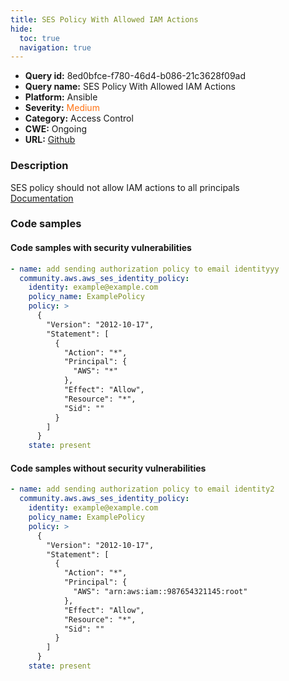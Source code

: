 ```yaml
---
title: SES Policy With Allowed IAM Actions
hide:
  toc: true
  navigation: true
---
```


<style>
  .highlight .hll {
    background-color: #ff171742;
  }
  .md-content {
    max-width: 1100px;
    margin: 0 auto;
  }
</style>

-   **Query id:** 8ed0bfce-f780-46d4-b086-21c3628f09ad
-   **Query name:** SES Policy With Allowed IAM Actions
-   **Platform:** Ansible
-   **Severity:** <span style="color:#ff7213">Medium</span>
-   **Category:** Access Control
-   **CWE:** Ongoing
-   **URL:** [Github](https://github.com/Checkmarx/kics/tree/master/assets/queries/ansible/aws/ses_policy_with_allowed_iam_actions)

### Description
SES policy should not allow IAM actions to all principals<br>
[Documentation](https://docs.ansible.com/ansible/latest/collections/community/aws/aws_ses_identity_policy_module.html#parameter-policy)

### Code samples
#### Code samples with security vulnerabilities
```yaml title="Positive test num. 1 - yaml file" hl_lines="5"
- name: add sending authorization policy to email identityyy
  community.aws.aws_ses_identity_policy:
    identity: example@example.com
    policy_name: ExamplePolicy
    policy: >
      {
        "Version": "2012-10-17",
        "Statement": [
          {
            "Action": "*",
            "Principal": {
              "AWS": "*"
            },
            "Effect": "Allow",
            "Resource": "*",
            "Sid": ""
          }
        ]
      }
    state: present

```


#### Code samples without security vulnerabilities
```yaml title="Negative test num. 1 - yaml file"
- name: add sending authorization policy to email identity2
  community.aws.aws_ses_identity_policy:
    identity: example@example.com
    policy_name: ExamplePolicy
    policy: >
      {
        "Version": "2012-10-17",
        "Statement": [
          {
            "Action": "*",
            "Principal": {
              "AWS": "arn:aws:iam::987654321145:root"
            },
            "Effect": "Allow",
            "Resource": "*",
            "Sid": ""
          }
        ]
      }
    state: present

```
